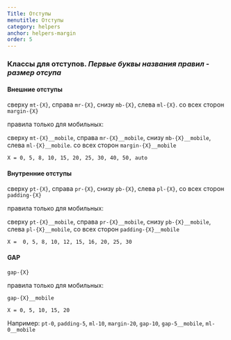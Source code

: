 ```yaml
---
Title: Отступы
menutitle: Отступы
category: helpers
anchor: helpers-margin
order: 5
---
```


### Классы для отступов. _Первые буквы названия правил - размер отсупа_
#### Внешние отступы

сверху  `mt-{X}`, справа `mr-{X}`, снизу `mb-{X}`, слева `ml-{X}`. со всех сторон `margin-{X}`

правила только для мобильных:

сверху  `mt-{X}__mobile`, справа `mr-{X}__mobile`, снизу `mb-{X}__mobile`, слева `ml-{X}__mobile`. со всех сторон `margin-{X}__mobile`

`X = 0, 5, 8, 10, 15, 20, 25, 30, 40, 50, auto`

#### Внутренние отступы 

сверху `pt-{X}`, справа `pr-{X}`, снизу `pb-{X}`, слева `pl-{X}`, со всех сторон `padding-{X}`

правила только для мобильных:

сверху `pt-{X}__mobile`, справа `pr-{X}__mobile`, снизу `pb-{X}__mobile`, слева `pl-{X}__mobile`, со всех сторон `padding-{X}__mobile`

`X =  0, 5, 8, 10, 12, 15, 16, 20, 25, 30`

#### GAP

`gap-{X}`

правила только для мобильных:

`gap-{X}__mobile`

`X = 0, 5, 10, 15, 20`

Например: `pt-0`, `padding-5`, `ml-10`, `margin-20`, `gap-10`, `gap-5__mobile`, `ml-0__mobile`
